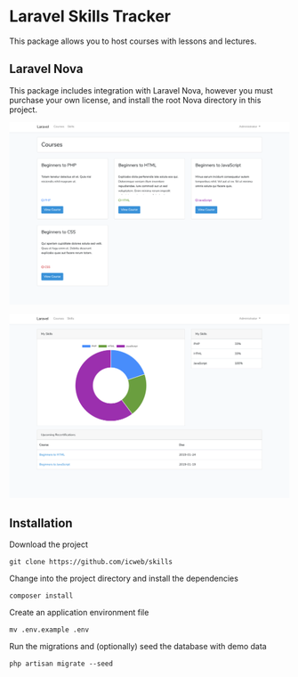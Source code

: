 # Laravel Skills Tracker
This package allows you to host courses with lessons and lectures.

## Laravel Nova
This package includes integration with Laravel Nova, however you must purchase your own license, and install the root Nova directory in this project.

![alt text](https://raw.githubusercontent.com/icweb/skills/master/public/github_1.png)

![alt text](https://raw.githubusercontent.com/icweb/skills/master/public/github_2.png)

## Installation
Download the project
```
git clone https://github.com/icweb/skills
```

Change into the project directory and install the dependencies
```
composer install
```

Create an application environment file
```
mv .env.example .env
```

Run the migrations and (optionally) seed the database with demo data
```
php artisan migrate --seed
```